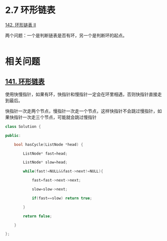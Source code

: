 # 2.7 环形链表

[142. 环形链表 II](https://leetcode.cn/problems/linked-list-cycle-ii/)

两个问题：一个是判断链表是否有环，另一个是判断环的起点。

```

```


# 相关问题

## [141. 环形链表](https://leetcode.cn/problems/linked-list-cycle/)

使用快慢指针，如果有环，快指针和慢指针一定会在环里相遇，否则快指针直接走到最后。

快指针一次走两个节点，慢指针一次走一个节点，这样快指针不会跳过慢指针，如果快指针一次走三个节点，可能就会跳过慢指针

```cpp
class Solution {

public:

    bool hasCycle(ListNode *head) {

        ListNode* fast=head;

        ListNode* slow=head;

        while(fast!=NULL&&fast->next!=NULL){

            fast=fast->next->next;

            slow=slow->next;

            if(fast==slow) return true;

        }

        return false;

    }

};
```